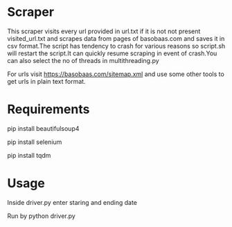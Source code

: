 # Scraper
This scraper visits every url provided in url.txt if it is not not present visited_url.txt and scrapes data from pages of basobaas.com and saves it in csv format.The script has tendency to crash for various reasons so script.sh will restart the script.It can quickly resume scraping in event of crash.You can also select the no of threads in multithreading.py

For urls visit https://basobaas.com/sitemap.xml and use some  other tools to get urls in plain text format. 

# Requirements
pip install beautifulsoup4

pip install selenium

pip install tqdm


# Usage
Inside driver.py enter staring and ending date

Run by python driver.py

